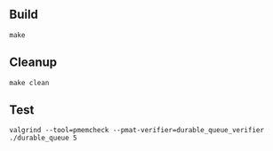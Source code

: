 ## Build

```
make
```

## Cleanup

```
make clean
```

## Test

```
valgrind --tool=pmemcheck --pmat-verifier=durable_queue_verifier ./durable_queue 5
```
